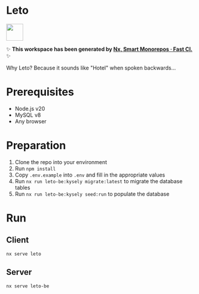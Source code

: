 # Leto

<a alt="Nx logo" href="https://nx.dev" target="_blank" rel="noreferrer"><img src="https://raw.githubusercontent.com/nrwl/nx/master/images/nx-logo.png" width="45"></a>

✨ **This workspace has been generated by [Nx, Smart Monorepos · Fast CI.](https://nx.dev)** ✨

Why Leto? Because it sounds like "Hotel" when spoken backwards...

# Prerequisites

* Node.js v20
* MySQL v8
* Any browser

# Preparation

1. Clone the repo into your environment
2. Run `npm install`
3. Copy `.env.example` into `.env` and fill in the appropriate values
4. Run `nx run leto-be:kysely migrate:latest` to migrate the database tables
5. Run `nx run leto-be:kysely seed:run` to populate the database

# Run

## Client

```
nx serve leto
```

## Server

```
nx serve leto-be
```
